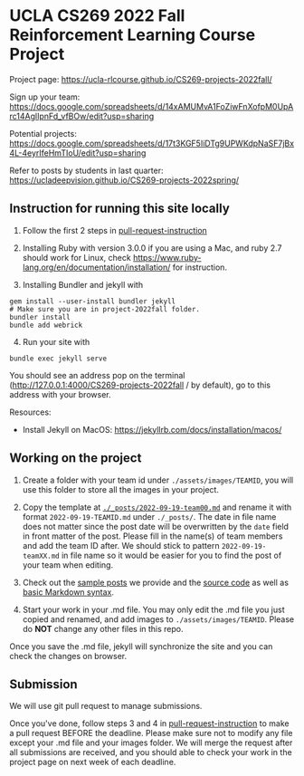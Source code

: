 # UCLA CS269 2022 Fall Reinforcement Learning Course Project

Project page:  https://ucla-rlcourse.github.io/CS269-projects-2022fall/

Sign up your team:  https://docs.google.com/spreadsheets/d/14xAMUMvA1FoZiwFnXofpM0UpArc14AglIpnFd_vfBOw/edit?usp=sharing

Potential projects:  https://docs.google.com/spreadsheets/d/17t3KGF5IiDTg9UPWKdpNaSF7jBx4L-4eyrIfeHmTIoU/edit?usp=sharing

Refer to posts by students in last quarter:  https://ucladeepvision.github.io/CS269-projects-2022spring/


## Instruction for running this site locally

1. Follow the first 2 steps in [pull-request-instruction](pull-request-instruction.md)

2. Installing Ruby with version 3.0.0 if you are using a Mac, and ruby 2.7 should work for Linux, check https://www.ruby-lang.org/en/documentation/installation/ for instruction.

3. Installing Bundler and jekyll with
```
gem install --user-install bundler jekyll
# Make sure you are in project-2022fall folder.
bundler install
bundle add webrick
```

4. Run your site with
```
bundle exec jekyll serve
```
You should see an address pop on the terminal (http://127.0.0.1:4000/CS269-projects-2022fall
/ by default), go to this address with your browser.

Resources:

* Install Jekyll on MacOS:  https://jekyllrb.com/docs/installation/macos/



## Working on the project

1. Create a folder with your team id under ```./assets/images/TEAMID```, you will use this folder to store all the images in your project.

2. Copy the template at [`./_posts/2022-09-19-team00.md`](./_posts/2022-09-19-team00.md) and rename it with format `2022-09-19-TEAMID.md` under `./_posts/`. 
The date in file name does not matter since the post date will be overwritten by the `date` field in front matter of the post.
Please fill in the name(s) of team members and add the team ID after.
We should stick to pattern `2022-09-19-teamXX.md` in file name so it would be easier for you to find the post of your team when editing.

3. Check out the [sample posts](https://ucla-rlcourse.github.io/CS269-projects-2022fall/) we provide and the [source code](_posts/2022-09-19-team00.md) as well as [basic Markdown syntax](https://www.markdownguide.org/basic-syntax/).

4. Start your work in your .md file. You may only edit the .md file you just copied and renamed, and add images to ```./assets/images/TEAMID```. Please do **NOT** change any other files in this repo.

Once you save the .md file, jekyll will synchronize the site and you can check the changes on browser.

## Submission
We will use git pull request to manage submissions.

Once you've done, follow steps 3 and 4 in [pull-request-instruction](pull-request-instruction.md) to make a pull request BEFORE the deadline. Please make sure not to modify any file except your .md file and your images folder. We will merge the request after all submissions are received, and you should able to check your work in the project page on next week of each deadline.
